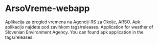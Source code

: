 # ArsoVreme-webapp
Aplikacija za pregled vremena na Agenciji RS za Okolje, ARSO. Apk aplikacijo najdete pod zavihkom tags/releases.
Application for weather of Slovenian Environment Agency. You can found apk application in the tags/releases.
